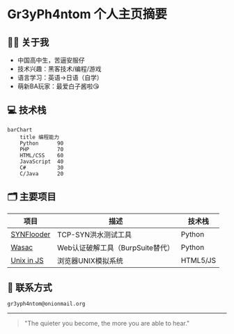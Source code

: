 # Gr3yPh4ntom 个人主页摘要

## 🧑‍💻 关于我
- 中国高中生，苦逼安服仔
- 技术兴趣：黑客技术/编程/游戏
- 语言学习：英语→日语（自学）
- 萌新BA玩家：最爱白子酱啦😘

## 💻 技术栈
```mermaid
barChart
    title 编程能力
    Python      90
    PHP         70
    HTML/CSS    60
    JavaScript  40
    C#          30
    C/Java      20
```

## 🗂️ 主要项目
| 项目 | 描述 | 技术栈 |
|------|------|--------|
| [SYNFlooder](https://github.com/gr3yph/synflooder) | TCP-SYN洪水测试工具 | Python |
| [Wasac](https://github.com/gr3yph/wasac) | Web认证破解工具（BurpSuite替代） | Python |
| [Unix in JS](https://github.com/gr3yph/unix-in-js) | 浏览器UNIX模拟系统 | HTML5/JS |

## 📮 联系方式
`gr3yph4ntom@onionmail.org`  

---
> "The quieter you become, the more you are able to hear."  


